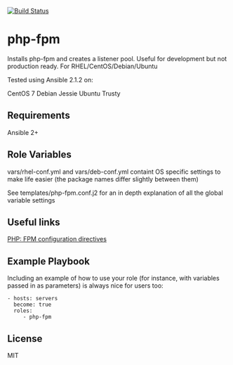 [![Build Status](https://travis-ci.org/adamham/php-fpm.svg?branch=master)](https://travis-ci.org/adamham/php-fpm)

php-fpm
=========

Installs php-fpm and creates a listener pool. Useful for development but not
production ready.
For RHEL/CentOS/Debian/Ubuntu

Tested using Ansible 2.1.2 on:

CentOS 7
Debian Jessie
Ubuntu Trusty

Requirements
------------

Ansible 2+

Role Variables
--------------

vars/rhel-conf.yml and vars/deb-conf.yml containt OS specific settings to make
life easier (the package names differ slightly between them)

See templates/php-fpm.conf.j2 for an in depth explanation of all the global
variable settings

Useful links
------------

[ PHP: FPM configuration directives ](http://php.net/manual/en/install.fpm.configuration.php)

Example Playbook
----------------

Including an example of how to use your role (for instance, with variables passed in as parameters) is always nice for users too:

    - hosts: servers
      become: true
      roles:
         - php-fpm

License
-------

MIT

